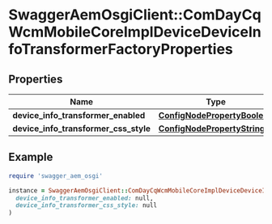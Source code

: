 # SwaggerAemOsgiClient::ComDayCqWcmMobileCoreImplDeviceDeviceInfoTransformerFactoryProperties

## Properties

| Name | Type | Description | Notes |
| ---- | ---- | ----------- | ----- |
| **device_info_transformer_enabled** | [**ConfigNodePropertyBoolean**](ConfigNodePropertyBoolean.md) |  | [optional] |
| **device_info_transformer_css_style** | [**ConfigNodePropertyString**](ConfigNodePropertyString.md) |  | [optional] |

## Example

```ruby
require 'swagger_aem_osgi'

instance = SwaggerAemOsgiClient::ComDayCqWcmMobileCoreImplDeviceDeviceInfoTransformerFactoryProperties.new(
  device_info_transformer_enabled: null,
  device_info_transformer_css_style: null
)
```

